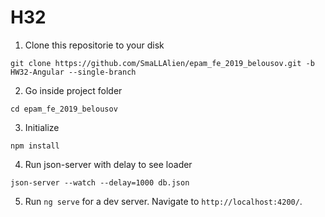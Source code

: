 # H32


1. Clone this repositorie to your disk
```
git clone https://github.com/SmaLLAlien/epam_fe_2019_belousov.git -b HW32-Angular --single-branch
```
2. Go inside project folder
```
cd epam_fe_2019_belousov
```
3. Initialize
```
npm install
```
4. Run json-server with delay to see loader
```
json-server --watch --delay=1000 db.json
```
5. Run `ng serve` for a dev server. Navigate to `http://localhost:4200/`.
